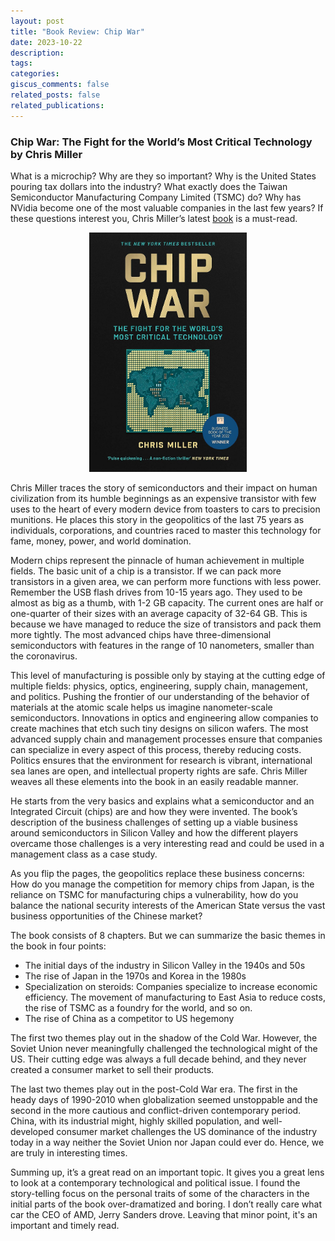 ```yaml
---
layout: post
title: "Book Review: Chip War"
date: 2023-10-22 
description:
tags: 
categories: 
giscus_comments: false
related_posts: false
related_publications: 
---
```


### Chip War: The Fight for the World’s Most Critical Technology by Chris Miller

What is a microchip? Why are they so important? Why is the United States pouring tax dollars into the industry? What exactly does the Taiwan Semiconductor Manufacturing Company Limited (TSMC) do? Why has NVidia become one of the most valuable companies in the last few years? If these questions interest you, Chris Miller’s latest [book](https://www.waterstones.com/book/chip-war/chris-miller/9781398504127) is a must-read. 

<div style="text-align:center">
<img src="/assets/img/blog/chip_war.jpg" alt="MarineGEO circle logo" style="height: auto; width:50%;"/>
</div>

Chris Miller traces the story of semiconductors and their impact on human civilization from its humble beginnings as an expensive transistor with few uses to the heart of every modern device from toasters to cars to precision munitions. He places this story in the geopolitics of the last 75 years as individuals, corporations, and countries raced to master this technology for fame, money, power, and world domination. 

Modern chips represent the pinnacle of human achievement in multiple fields. The basic unit of a chip is a transistor. If we can pack more transistors in a given area, we can perform more functions with less power. Remember the USB flash drives from 10-15 years ago. They used to be almost as big as a thumb, with 1-2 GB capacity. The current ones are half or one-quarter of their sizes with an average capacity of 32-64 GB. This is because we have managed to reduce the size of transistors and pack them more tightly. The most advanced chips have three-dimensional semiconductors with features in the range of 10 nanometers, smaller than the coronavirus. 

This level of manufacturing is possible only by staying at the cutting edge of multiple fields: physics, optics, engineering, supply chain, management, and politics. Pushing the frontier of our understanding of the behavior of materials at the atomic scale helps us imagine nanometer-scale semiconductors. Innovations in optics and engineering allow companies to create machines that etch such tiny designs on silicon wafers. The most advanced supply chain and management processes ensure that companies can specialize in every aspect of this process, thereby reducing costs. Politics ensures that the environment for research is vibrant, international sea lanes are open, and intellectual property rights are safe. Chris Miller weaves all these elements into the book in an easily readable manner.  

He starts from the very basics and explains what a semiconductor and an Integrated Circuit (chips) are and how they were invented. The book’s description of the business challenges of setting up a viable business around semiconductors in Silicon Valley and how the different players overcame those challenges is a very interesting read and could be used in a management class as a case study. 

As you flip the pages, the geopolitics replace these business concerns: How do you manage the competition for memory chips from Japan, is the reliance on TSMC for manufacturing chips a vulnerability, how do you balance the national security interests of the American State versus the vast business opportunities of the Chinese market?

The book consists of 8 chapters. But we can summarize the basic themes in the book in four points:

* The initial days of the industry in Silicon Valley in the 1940s and 50s
* The rise of Japan in the 1970s and Korea in the 1980s
* Specialization on steroids: Companies specialize to increase economic efficiency. The movement of manufacturing to East Asia to reduce costs, the rise of TSMC as a foundry for the world, and so on.
* The rise of China as a competitor to US hegemony

The first two themes play out in the shadow of the Cold War. However, the Soviet Union never meaningfully challenged the technological might of the US. Their cutting edge was always a full decade behind, and they never created a consumer market to sell their products. 

The last two themes play out in the post-Cold War era. The first in the heady days of 1990-2010 when globalization seemed unstoppable and the second in the more cautious and conflict-driven contemporary period. China, with its industrial might, highly skilled population, and well-developed consumer market challenges the US dominance of the industry today in a way neither the Soviet Union nor Japan could ever do. Hence, we are truly in interesting times. 

Summing up, it’s a great read on an important topic. It gives you a great lens to look at a contemporary technological and political issue. I found the story-telling focus on the personal traits of some of the characters in the initial parts of the book over-dramatized and boring. I don’t really care what car the CEO of AMD, Jerry Sanders drove. Leaving that minor point, it's an important and timely read. 
